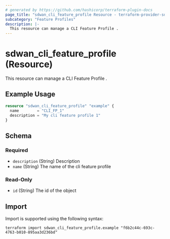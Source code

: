 ```yaml
---
# generated by https://github.com/hashicorp/terraform-plugin-docs
page_title: "sdwan_cli_feature_profile Resource - terraform-provider-sdwan"
subcategory: "Feature Profiles"
description: |-
  This resource can manage a CLI Feature Profile .
---
```


# sdwan_cli_feature_profile (Resource)

This resource can manage a CLI Feature Profile .

## Example Usage

```terraform
resource "sdwan_cli_feature_profile" "example" {
  name        = "CLI_FP_1"
  description = "My cli feature profile 1"
}
```

<!-- schema generated by tfplugindocs -->
## Schema

### Required

- `description` (String) Description
- `name` (String) The name of the cli feature profile

### Read-Only

- `id` (String) The id of the object

## Import

Import is supported using the following syntax:

```shell
terraform import sdwan_cli_feature_profile.example "f6b2c44c-693c-4763-b010-895aa3d236bd"
```
